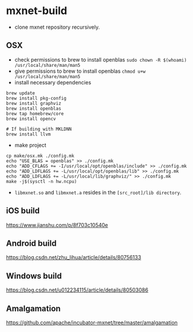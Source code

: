 # mxnet-build
* clone mxnet repository recursively.
## OSX
* check permissions to brew to install openblas `sudo chown -R $(whoami) /usr/local/share/man/man5`
* give permissions to brew to install openblas `chmod u+w /usr/local/share/man/man5`
* install necessary dependencies
```
brew update
brew install pkg-config
brew install graphviz
brew install openblas
brew tap homebrew/core
brew install opencv

# If building with MKLDNN
brew install llvm
```
* make project
```
cp make/osx.mk ./config.mk
echo "USE_BLAS = openblas" >> ./config.mk
echo "ADD_CFLAGS += -I/usr/local/opt/openblas/include" >> ./config.mk
echo "ADD_LDFLAGS += -L/usr/local/opt/openblas/lib" >> ./config.mk
echo "ADD_LDFLAGS += -L/usr/local/lib/graphviz/" >> ./config.mk
make -j$(sysctl -n hw.ncpu)
```
* `libmxnet.so` and `libmxnet.a` resides in the `[src_root]/lib directory`.

## iOS build
https://www.jianshu.com/p/8f703c10540e

## Android build
https://blog.csdn.net/zhu_lihua/article/details/80756133

## Windows build
https://blog.csdn.net/u012234115/article/details/80503086

## Amalgamation
https://github.com/apache/incubator-mxnet/tree/master/amalgamation
